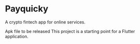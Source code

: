 # Payquicky

A crypto fintech app for online services.

Apk file to be released
This project is a starting point for a Flutter application.

<!-- - [Lab: Write your first Flutter app](https://docs.flutter.dev/get-started/codelab)
- [Cookbook: Useful Flutter samples](https://docs.flutter.dev/cookbook) -->

